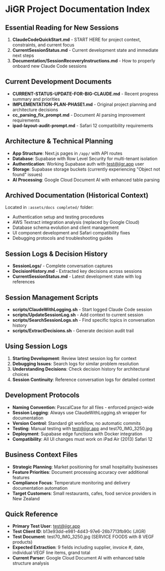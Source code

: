 # JiGR Project Documentation Index

## Essential Reading for New Sessions
1. **ClaudeCodeQuickStart.md** - START HERE for project context, constraints, and current focus
2. **CurrentSessionStatus.md** - Current development state and immediate next steps
3. **Documentation/SessionRecoveryInstructions.md** - How to properly onboard new Claude Code sessions

## Current Development Documents
- **CURRENT-STATUS-UPDATE-FOR-BIG-CLAUDE.md** - Recent progress summary and priorities
- **IMPLEMENTATION-PLAN-PHASE1.md** - Original project planning and architecture decisions
- **cc_parsing_fix_prompt.md** - Document AI parsing improvement requirements
- **ipad-layout-audit-prompt.md** - Safari 12 compatibility requirements

## Architecture & Technical Planning
- **App Structure**: Next.js pages in `/app/` with API routes
- **Database**: Supabase with Row Level Security for multi-tenant isolation
- **Authentication**: Working Supabase auth with test@jigr.app user
- **Storage**: Supabase storage buckets (currently experiencing "Object not found" issues)
- **AI Processing**: Google Cloud Document AI with enhanced table parsing

## Archived Documentation (Historical Context)
Located in `:assets/docs completed/` folder:
- Authentication setup and testing procedures
- AWS Textract integration analysis (replaced by Google Cloud)
- Database schema evolution and client management
- UI component development and Safari compatibility fixes
- Debugging protocols and troubleshooting guides

## Session Logs & Decision History
- **SessionLogs/** - Complete conversation captures
- **DecisionHistory.md** - Extracted key decisions across sessions
- **CurrentSessionStatus.md** - Latest development state with log references

## Session Management Scripts
- **scripts/ClaudeWithLogging.sh** - Start logged Claude Code session
- **scripts/UpdateSessionLog.sh** - Add context to current session
- **scripts/SearchSessionLogs.sh** - Find specific topics in conversation history
- **scripts/ExtractDecisions.sh** - Generate decision audit trail

## Using Session Logs
1. **Starting Development**: Review latest session log for context
2. **Debugging Issues**: Search logs for similar problem resolution
3. **Understanding Decisions**: Check decision history for architectural choices
4. **Session Continuity**: Reference conversation logs for detailed context

## Development Protocols
- **Naming Convention**: PascalCase for all files - enforced project-wide
- **Session Logging**: Always use ClaudeWithLogging.sh wrapper for documentation
- **Version Control**: Standard git workflow, no automatic commits
- **Testing**: Manual testing with test@jigr.app and test70_IMG_3250.jpg
- **Deployment**: Supabase edge functions with Docker integration
- **Compatibility**: All UI changes must work on iPad Air (2013) Safari 12

## Business Context Files
- **Strategic Planning**: Market positioning for small hospitality businesses
- **Feature Priorities**: Document processing accuracy over additional features
- **Compliance Focus**: Temperature monitoring and delivery documentation automation
- **Target Customers**: Small restaurants, cafes, food service providers in New Zealand

## Quick Reference
- **Primary Test User**: test@jigr.app
- **Test Client ID**: b13e93dd-e981-4d43-97e6-26b7713fb90c (JIGR)
- **Test Document**: test70_IMG_3250.jpg (SERVICE FOODS with 8 VEGF products)
- **Expected Extraction**: 9 fields including supplier, invoice #, date, individual VEGF line items, grand total
- **Current Parser**: Google Cloud Document AI with enhanced table structure analysis